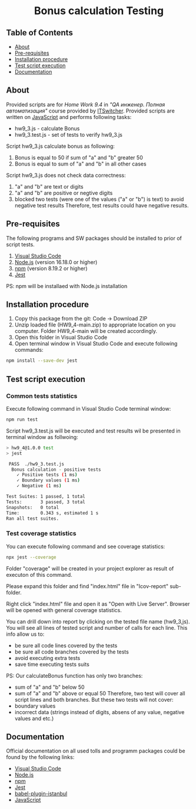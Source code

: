 <h1 align="center"> Bonus calculation Testing</h1>

## Table of Contents

- [About](#about)
- [Pre-requisites](#pre-requisites)
- [Installation procedure](#installation-procedure)
- [Test script execution](#test-script-execution)
- [Documentation](#documentation)

## About

Provided scripts are for *Home Work 9.4* in *"QA инженер. Полная автоматизация"* course provided by [ITSwitcher](https://it-switcher.online/).
Provided scripts are written on [JavaScript](https://www.ecma-international.org/publications-and-standards/standards/ecma-262/) and performs following tasks:
- hw9_3.js - calculate Bonus
- hw9_3.test.js - set of tests to verify hw9_3.js

Script hw9_3.js calculate bonus as following:
1. Bonus is equal to 50 if sum of "a" and "b" greater 50
2. Bonus is equal to sum of "a" and "b" in all other cases

Script hw9_3.js does not check data correctness:
1. "a" and "b" are text or digits
2. "a" and "b" are positive or negtive digits
3. blocked two tests (were one of the values ("a" or "b") is text) to avoid negative test results 
Therefore, test results could have negative results.

## Pre-requisites
The following programs and SW packages should be installed to prior of script tests.
1. [Visual Studio Code](https://code.visualstudio.com/)
2. [Node.js](https://nodejs.org/en/) (version 16.18.0 or higher)
3. [npm](https://www.npmjs.com/) (version 8.19.2 or higher)
4. [Jest](https://jestjs.io)

PS: npm will be installaed with Node.js installation

## Installation procedure
1. Copy this package from the git: Code -> Download ZIP
2. Unzip loaded file (HW9_4-main.zip) to appropriate location on you computer. Folder HW9_4-main will be created accordingly.
3. Open this folder in Visual Studio Code
4. Open terminal window in Visual Studio Code and execute following commands:

```bash
npm install --save-dev jest
```

## Test script execution
### Common tests statistics
Execute following command in Visual Studio Code terminal window:

```bash
npm run test
```
Script hw9_3.test.js will be executed and test results wil be presented in terminal window as follwoing:
```bash
> hw9_4@1.0.0 test
> jest

 PASS  ./hw9_3.test.js
  Bonus calculation - positive tests
    ✓ Positive tests (1 ms)
    ✓ Boundary values (1 ms)
    ✓ Negative (1 ms)

Test Suites: 1 passed, 1 total
Tests:       3 passed, 3 total
Snapshots:   0 total
Time:        0.343 s, estimated 1 s
Ran all test suites.
```
### Test coverage statistics
You can execute following command and see coverage statistics:
```bash
npx jest --coverage
```
Folder "coverage" will be created in your project explorer as result of executon of this command.

Please expand this folder and find "index.html" file in "Icov-report" sub-folder.

Right click "index.html" file and open it as "Open with Live Server". Browser will be opened with general coverage statistics.

You can drill down into report by clicking on the tested file name (hw9_3,js). You will see all lines of tested script and number of calls for each line. 
This info allow us to:
- be sure all code lines covered by the tests
- be sure all code branches covered by the tests
- avoid executing extra tests
- save time executing tests suits

PS: 
Our calculateBonus function has only two branches:
- sum of "a" and "b" below 50
- sum of "a" and "b" above or equal 50
Therefore, two test will cover all script lines and both branches.
But these two tests will not cover:
- boundary values
- incorrect data (strings instead of digits, absens of any value, negative values and etc.)

## Documentation

Official documentation on all used tolls and programm packages could be found by the following links:

- [Visual Studio Code](https://code.visualstudio.com/)
- [Node.js](https://nodejs.org/en/)
- [npm](https://www.npmjs.com/)
- [Jest](https://jestjs.io)
- [babel-plugin-istanbul](https://www.npmjs.com/package/babel-plugin-istanbul)
- [JavaScript](https://www.ecma-international.org/publications-and-standards/standards/ecma-262/)
